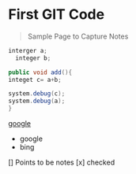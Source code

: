 # First GIT Code
  > Sample Page to Capture Notes
  
  ```java
  interger a;
    integer b;
  
  public void add(){
  integet c= a+b;
  
  system.debug(c);
  system.debug(a);
  }
  
  ```
  
  [google](www.google.com)
  
  
  * google
  * bing
  
  [] Points to be notes
  [x] checked
